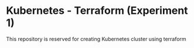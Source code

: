 # Kubernetes - Terraform (Experiment 1)

This repository is reserved for creating Kubernetes cluster using terraform
